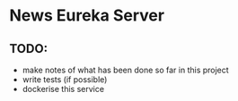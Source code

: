 # News Eureka Server

## TODO:
- make notes of what has been done so far in this project
- write tests (if possible)
- dockerise this service